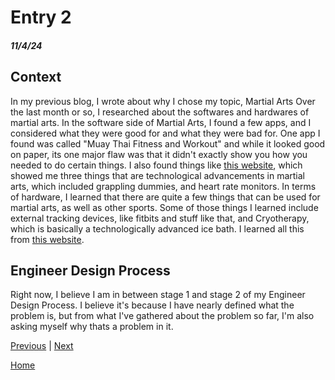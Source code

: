 # Entry 2
##### 11/4/24

## Context 

In my previous blog, I wrote about why I chose my topic, Martial Arts
Over the last month or so, I researched about the softwares and hardwares of martial arts. In the software side of Martial Arts, I found a few apps, and I considered what they were good for and what they were bad for. One app I found was called "Muay Thai Fitness and Workout" and while it looked good on paper, its one major flaw was that it didn't exactly show you how you needed to do certain things. I also found things like [this website](https://www.onefc.com/), which showed me three things that are technological advancements in martial arts, which included grappling dummies, and heart rate monitors. In terms of hardware, I learned that there are quite a few things that can be used for martial arts, as well as other sports. Some of those things I learned include external tracking devices, like fitbits and stuff like that, and Cryotherapy, which is basically a technologically advanced ice bath. I learned all this from [this website](https://evolve-mma.com/blog/building-the-perfect-fighter-the-role-of-technology-in-modern-mma/).

## Engineer Design Process 
Right now, I believe I am in between stage 1 and stage 2 of my Engineer Design Process. I believe it's because I have nearly defined what the problem is, but from what I've gathered about the problem so far, I'm also asking myself why thats a problem in it.



[Previous](entry01.md) | [Next](entry03.md)

[Home](../README.md)
